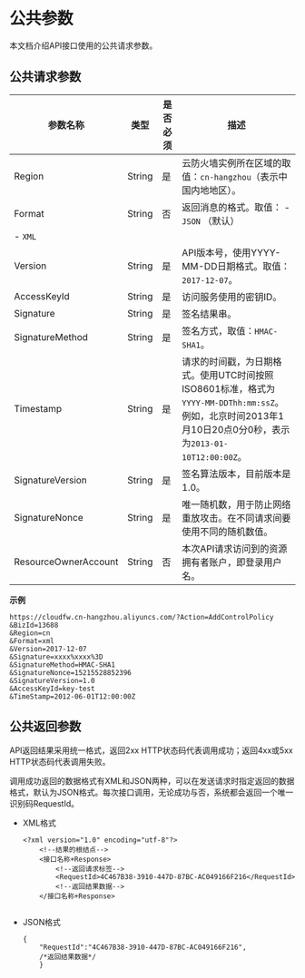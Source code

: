 # 公共参数

本文档介绍API接口使用的公共请求参数。

## 公共请求参数

|参数名称|类型|是否必须|描述|
|----|--|----|--|
|Region|String|是|云防火墙实例所在区域的取值：`cn-hangzhou`（表示中国内地地区）。|
|Format|String|否|返回消息的格式。取值： -   `JSON` （默认）
-   `XML` |
|Version|String|是|API版本号，使用YYYY-MM-DD日期格式。取值：`2017-12-07`。|
|AccessKeyId|String|是|访问服务使用的密钥ID。|
|Signature|String|是|签名结果串。|
|SignatureMethod|String|是|签名方式，取值：`HMAC-SHA1`。|
|Timestamp|String|是|请求的时间戳，为日期格式。使用UTC时间按照 ISO8601标准，格式为`YYYY-MM-DDThh:mm:ssZ`。例如，北京时间2013年1月10日20点0分0秒，表示为`2013-01-10T12:00:00Z`。|
|SignatureVersion|String|是|签名算法版本，目前版本是1.0。|
|SignatureNonce|String|是|唯一随机数，用于防止网络重放攻击。在不同请求间要使用不同的随机数值。|
|ResourceOwnerAccount|String|否|本次API请求访问到的资源拥有者账户，即登录用户名。|

**示例**

```
https://cloudfw.cn-hangzhou.aliyuncs.com/?Action=AddControlPolicy
&​BizId=13688
​&Region=cn
&Format=xml
&Version=2017-12-07
&Signature=xxxx%xxxx%3D
&SignatureMethod=HMAC-SHA1
&SignatureNonce=15215528852396
&SignatureVersion=1.0
&AccessKeyId=key-test
&TimeStamp=2012-06-01T12:00:00Z
```

## 公共返回参数

API返回结果采用统一格式，返回2xx HTTP状态码代表调用成功；返回4xx或5xx HTTP状态码代表调用失败。

调用成功返回的数据格式有XML和JSON两种，可以在发送请求时指定返回的数据格式，默认为JSON格式。每次接口调用，无论成功与否，系统都会返回一个唯一识别码RequestId。

-   XML格式

    ```
    <?xml version="1.0" encoding="utf-8"?> 
        <!--结果的根结点-->
        <接口名称+Response>
            <!--返回请求标签-->
            <RequestId>4C467B38-3910-447D-87BC-AC049166F216</RequestId>
            <!--返回结果数据-->
        </接口名称+Response>
                        
    ```

-   JSON格式

    ```
    {
        "RequestId":"4C467B38-3910-447D-87BC-AC049166F216",
        /*返回结果数据*/
        }
    ```


